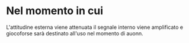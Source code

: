 # Nel momento in cui
L'attitudine esterna viene attenuata il segnale interno viene amplificato e giocoforse sarà destinato all'uso nel momento di auonn.
